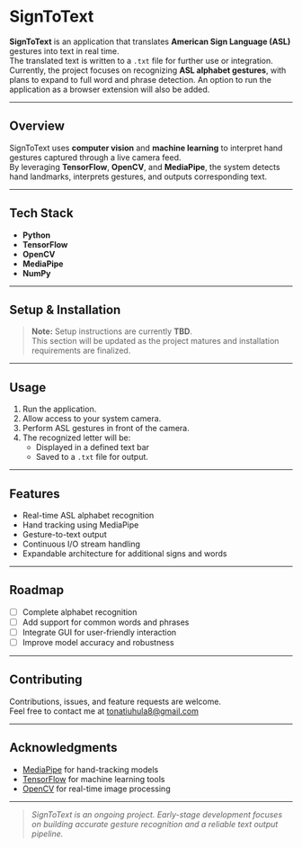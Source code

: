# SignToText

**SignToText** is an application that translates **American Sign Language (ASL)** gestures into text in real time.  
The translated text is written to a `.txt` file for further use or integration.  
Currently, the project focuses on recognizing **ASL alphabet gestures**, with plans to expand to full word and phrase detection.
An option to run the application as a browser extension will also be added.

---

## Overview

SignToText uses **computer vision** and **machine learning** to interpret hand gestures captured through a live camera feed.  
By leveraging **TensorFlow**, **OpenCV**, and **MediaPipe**, the system detects hand landmarks, interprets gestures, and outputs corresponding text.

---

## Tech Stack

- **Python**
- **TensorFlow**
- **OpenCV**
- **MediaPipe**
- **NumPy**

---

## Setup & Installation

> **Note:** Setup instructions are currently **TBD**.  
> This section will be updated as the project matures and installation requirements are finalized.

---

## Usage

1. Run the application.  
2. Allow access to your system camera.  
3. Perform ASL gestures in front of the camera.  
4. The recognized letter will be:
   - Displayed in a defined text bar
   - Saved to a `.txt` file for output.

---

## Features

- Real-time ASL alphabet recognition  
- Hand tracking using MediaPipe  
- Gesture-to-text output  
- Continuous I/O stream handling  
- Expandable architecture for additional signs and words  

---

## Roadmap

- [ ] Complete alphabet recognition  
- [ ] Add support for common words and phrases  
- [ ] Integrate GUI for user-friendly interaction  
- [ ] Improve model accuracy and robustness  

---

## Contributing

Contributions, issues, and feature requests are welcome.  
Feel free to contact me at tonatiuhula8@gmail.com

---

## Acknowledgments

- [MediaPipe](https://github.com/google/mediapipe) for hand-tracking models  
- [TensorFlow](https://www.tensorflow.org/) for machine learning tools  
- [OpenCV](https://opencv.org/) for real-time image processing  

---

> *SignToText is an ongoing project. Early-stage development focuses on building accurate gesture recognition and a reliable text output pipeline.*
